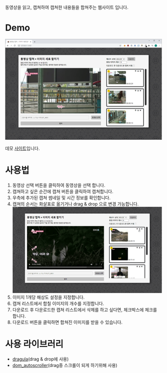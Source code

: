 동영상을 읽고, 캡쳐하여 캡쳐한 내용들을 합쳐주는 웹사이트 입니다.

# Demo

[![demo1.png][1]][2]

데모 [사이트][2]입니다.

# 사용법

1. 동영상 선택 버튼을 클릭하여 동영상을 선택 합니다.
2. 캡쳐하고 싶은 순간에 캡쳐 버튼을 클릭하여 캡쳐합니다.
3. 우측에 추가된 캡쳐 썸네일 및 시간 정보를 확인합니다.
4. 캡쳐의 순서는 화살표로 옮기거나 drag & drop 으로 변경 가능합니다.
   ![demo1.png][3]
5. 이미지 1개당 해상도 설정을 지정합니다.
6. 캡쳐 리스트에서 합칠 이미지의 개수를 지정합니다.
7. 다운로드 후 다운로드한 캡쳐 리스트에서 삭제를 하고 싶다면, 체크박스에 체크를 합니다.
8. 다운로드 버튼을 클릭하면 합쳐진 이미지를 받을 수 있습니다.

# 사용 라이브러리

- [dragula][4](drag & drop에 사용)
- [dom_autoscroller][5](drag중 스크롤이 되게 하기위해 사용)

[1]: https://raw.githubusercontent.com/read0more/combine-image-from-video-snapshot/main/img/demo/demo1.png
[2]: https://read0more.github.io/combine-image-from-video-snapshot/
[3]: https://raw.githubusercontent.com/read0more/combine-image-from-video-snapshot/main/img/demo/demo2.gif
[4]: https://github.com/bevacqua/dragula
[5]: https://github.com/hollowdoor/dom_autoscroller
